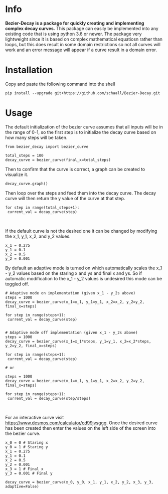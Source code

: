 # Info
**Bezier-Decay is a package for quickly creating and implementing complex decay curves.** This package can easily be implemented into any existing code that is using python 3.6 or newer. The package very lightweight since it is based on complex mathematical equatiosn rather than loops, but this does result in some domain restrictions so not all curves will work and an error message will appear if a curve result in a domain error.

# Installation
Copy and paste the following command into the shell
```
pip install --upgrade git+https://github.com/schaall/Bezier-Decay.git
```
# Usage
The default initialization of the bezier curve assumes that all inputs will be in the range of 0-1, so the first step is to initialize the decay curve based on how many steps will be taken.
```
from bezier_decay import bezier_curve

total_steps = 100
decay_curve = bezier_curve(final_x=total_steps)
 ```

Then to confirm that the curve is correct, a graph can be created to visualize it.
```
decay_curve.graph()
```

Then loop over the steps and feed them into the decay curve. The decay curve will then return the y value of the curve at that step.
```
for step in range(total_steps+1):
 current_val = decay_curve(step)
```
<br>

If the default curve is not the desired one it can be changed by modifying the x_1, y_1, x_2, and y_2 values.
```
x_1 = 0.275
y_1 = 0.1
x_2 = 0.5
y_2 = 0.001
```
By default an adaptive mode is turned on which automatically scales the x_1 - y_2 values based on the staring x and ys and final x and ys. So if automatic modification to the x_1 - y_2 values is undesired this mode can be toggled off.
```
# Adaptive mode on implementation (given x_1 - y_2s above)
steps = 1000
decay_curve = bezier_curve(x_1=x_1, y_1=y_1, x_2=x_2, y_2=y_2, final_x=steps)

for step in range(steps+1):
 current_val = decay_curve(step)
 
 
# Adaptive mode off implementation (given x_1 - y_2s above)
steps = 1000
decay_curve = bezier_curve(x_1=x_1*steps, y_1=y_1, x_2=x_2*steps, y_2=y_2, final_x=steps)

for step in range(steps+1):
 current_val = decay_curve(step)
 
# or

steps = 1000
decay_curve = bezier_curve(x_1=x_1, y_1=y_1, x_2=x_2, y_2=y_2, final_x=steps)

for step in range(steps+1):
 current_val = decay_curve(step/steps)
```
<br>

For an interactive curve visit https://www.desmos.com/calculator/cd99jvsggg. Once the desired curve has been created then enter the values on the left side of the screen into the bezier curve.
```
x_0 = 0 # Staring x
y_0 = 1 # Staring y
x_1 = 0.275
y_1 = 0.1
x_2 = 0.5
y_2 = 0.001
x_3 = 1 # Final x
y_3 = 0.001 # Final y

decay_curve = bezier_curve(x_0, y_0, x_1, y_1, x_2, y_2, x_3, y_3, adaptive=False)
```
